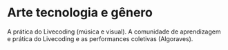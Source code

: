# Arte tecnologia e gênero
A prática do Livecoding (música e visual). A comunidade de aprendizagem e prática do Livecoding e as performances coletivas (Algoraves). 
